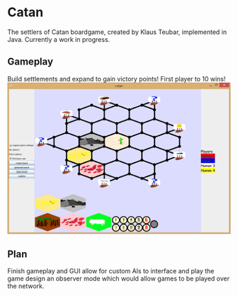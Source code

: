 # Catan
The settlers of Catan boardgame, created by Klaus Teubar, implemented in Java. Currently a work in progress.

## Gameplay
Build settlements and expand to gain victory points! First player to 10 wins!
![gameplay image](images/example.png)

## Plan
Finish gameplay and GUI
allow for custom AIs to interface and play the game
design an observer mode which would allow games to be played over the network.